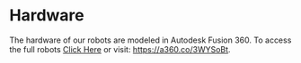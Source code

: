 # Hardware
The hardware of our robots are modeled in Autodesk Fusion 360. 
To access the full robots [Click Here](https://a360.co/3WYSoBt) or visit: https://a360.co/3WYSoBt.
